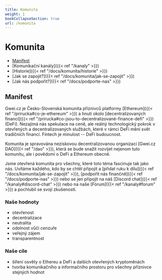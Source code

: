 ```yaml
---
title: Komunita
weight: 1
bookCollapseSection: true
url: /komunita
---
```


# Komunita

* [Manifest](#manifest)
* [Komunikační kanály]({{< ref "/kanaly" >}})
* [Historie]({{< ref "/docs/komunita/historie" >}})
* [Jak se zapojit?]({{< ref "/docs/komunita/jak-se-zapojit" >}})
* [Jak nás podpořit?]({{< ref "/docs/podporte-nas" >}})

## Manifest

Gwei.cz je Česko-Slovenská komunita příznivců platformy [Ethereum]({{< ref "/prirucka#co-je-ethereum" >}}) a hnutí okolo [decentralizovaných financí]({{< ref "/prirucka#co-jsou-to-decentralizované-finance-defi" >}}) (DeFi). Nezajímá nás spekulace na ceně, ale reálný technologický pokrok v otevřených a decentralizovaných službách, které v rámci DeFi mění svět tradičních financí. Fintech je minulost -- DeFi budoucnost.

Komunita je spravována neziskovou decentralizovanou organizací [Gwei.cz DAO]({{< ref "/dao" >}}), která se bude snažit rozvíjet nejenom tuto komunitu, ale i povědomí o DeFi a Ethereum obecně.

Jsme otevřená komunita pro všechny, které toto téma fascinuje tak jako nás. Uvítáme každého, kdo by se chtěl připojit a [přidat ruku k dílu]({{< ref "/docs/komunita/jak-se-zapojit" >}}), [podpořit nás finančně]({{< ref "/docs/podporte-nas" >}}) nebo se jen připojit na náš [Discord chat]({{< ref "/kanaly#discord-chat" >}}) nebo na naše [Fórum]({{< ref "/kanaly#forum" >}}) a pochlubil se svojí zkušeností.


### Naše hodnoty

* otevřenost
* decentralizace
* neutralita
* odolnost vůči cenzuře
* veřejný zájem
* transparentnost

### Naše cíle

* šíření osvěty o Ethereu a DeFi a dalších otevřených kryptoměnách
* tvorba komunikačního a informačního prostoru pro všechny příznivce stejných hodnot

